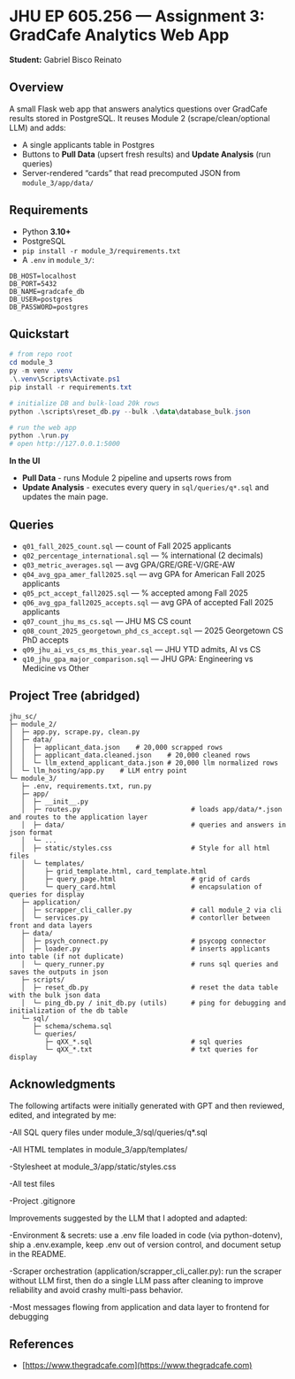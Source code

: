 # JHU EP 605.256 — Assignment 3: GradCafe Analytics Web App

**Student:** Gabriel Bisco Reinato

## Overview

A small Flask web app that answers analytics questions over GradCafe results stored in PostgreSQL. It reuses Module 2 (scrape/clean/optional LLM) and adds:

* A single applicants table in Postgres
* Buttons to **Pull Data** (upsert fresh results) and **Update Analysis** (run queries)
* Server-rendered “cards” that read precomputed JSON from `module_3/app/data/`

## Requirements

* Python **3.10+**
* PostgreSQL
* `pip install -r module_3/requirements.txt`
* A `.env` in `module_3/`:

```
DB_HOST=localhost
DB_PORT=5432
DB_NAME=gradcafe_db
DB_USER=postgres
DB_PASSWORD=postgres
```

## Quickstart

```powershell
# from repo root
cd module_3
py -m venv .venv
.\.venv\Scripts\Activate.ps1
pip install -r requirements.txt

# initialize DB and bulk-load 20k rows
python .\scripts\reset_db.py --bulk .\data\database_bulk.json

# run the web app
python .\run.py
# open http://127.0.0.1:5000
```

**In the UI**

* **Pull Data** - runs Module 2 pipeline and upserts rows from 
* **Update Analysis** - executes every query in `sql/queries/q*.sql` and updates the main page.

## Queries

* `q01_fall_2025_count.sql` — count of Fall 2025 applicants
* `q02_percentage_international.sql` — % international (2 decimals)
* `q03_metric_averages.sql` — avg GPA/GRE/GRE-V/GRE-AW
* `q04_avg_gpa_amer_fall2025.sql` — avg GPA for American Fall 2025 applicants
* `q05_pct_accept_fall2025.sql` — % accepted among Fall 2025
* `q06_avg_gpa_fall2025_accepts.sql` — avg GPA of accepted Fall 2025 applicants
* `q07_count_jhu_ms_cs.sql` — JHU MS CS count
* `q08_count_2025_georgetown_phd_cs_accept.sql` — 2025 Georgetown CS PhD accepts
* `q09_jhu_ai_vs_cs_ms_this_year.sql` — JHU YTD admits, AI vs CS
* `q10_jhu_gpa_major_comparison.sql` — JHU GPA: Engineering vs Medicine vs Other


## Project Tree (abridged)

```
jhu_sc/
├─ module_2/
│  ├─ app.py, scrape.py, clean.py
│  ├─ data/
│  │  ├─ applicant_data.json    # 20,000 scrapped rows
│  │  ├─ applicant_data.cleaned.json    # 20,000 cleaned rows
│  │  └─ llm_extend_applicant_data.json # 20,000 llm normalized rows
│  └─ llm_hosting/app.py    # LLM entry point
└─ module_3/
   ├─ .env, requirements.txt, run.py
   ├─ app/
   │  ├─ __init__.py
   │  ├─ routes.py                            # loads app/data/*.json and routes to the application layer
   │  ├─ data/                                # queries and answers in json format
   │  └─ ...
   │  ├─ static/styles.css                    # Style for all html files
   │  └─ templates/
   │     ├─ grid_template.html, card_template.html
   │     ├─ query_page.html                   # grid of cards
   │     └─ query_card.html                   # encapsulation of queries for display
   ├─ application/
   │  ├─ scrapper_cli_caller.py               # call module_2 via cli
   │  └─ services.py                          # contorller between front and data layers
   ├─ data/
   │  ├─ psych_connect.py                     # psycopg connector
   │  ├─ loader.py                            # inserts applicants into table (if not duplicate)
   │  └─ query_runner.py                      # runs sql queries and saves the outputs in json
   ├─ scripts/
   │  ├─ reset_db.py                          # reset the data table with the bulk json data
   │  └─ ping_db.py / init_db.py (utils)      # ping for debugging and initialization of the db table
   └─ sql/
      ├─ schema/schema.sql
      └─ queries/
         ├─ qXX_*.sql                         # sql queries
         └─ qXX_*.txt                         # txt queries for display
```

## Acknowledgments

The following artifacts were initially generated with GPT and then reviewed, edited, and integrated by me:

-All SQL query files under module_3/sql/queries/q*.sql

-All HTML templates in module_3/app/templates/

-Stylesheet at module_3/app/static/styles.css

-All test files

-Project .gitignore

Improvements suggested by the LLM that I adopted and adapted:

-Environment & secrets: use a .env file loaded in code (via python-dotenv), ship a .env.example, keep .env out of version control, and document setup in the README.

-Scraper orchestration (application/scrapper_cli_caller.py): run the scraper without LLM first, then do a single LLM pass after cleaning to improve reliability and avoid crashy multi-pass behavior.

-Most messages flowing from application and data layer to frontend for debugging

## References

* [https://www.thegradcafe.com](https://www.thegradcafe.com)
